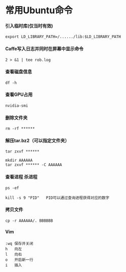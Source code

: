# 常用Ubuntu命令

#### 引入临时库(仅当时有效)
	export LD_LIBRARY_PATH=/....../lib:$LD_LIBRARY_PATH

#### Caffe写入日志并同时在屏幕中显示命令
	2 > &1 | tee rob.log

#### 查看磁盘信息
	df -h

#### 查看GPU占用
	nvidia-smi

#### 删除文件夹
	rm -rf ******

#### 解压tar.bz2（可以指定文件夹）
	tar zxvf ******

	mkdir AAAAAA
	tar zxvf ****** -C AAAAAA

#### 查看进程 杀进程
	ps -ef

	kill -s 9 "PID"   PID可以通过查询进程获得对应的数字

#### 拷贝文件
	cp -r AAAAAA/. BBBBBB

#### Vim
	:wq	保存并关闭
	h 	向左
	l	向右
	o	开启新一行
	i	插入